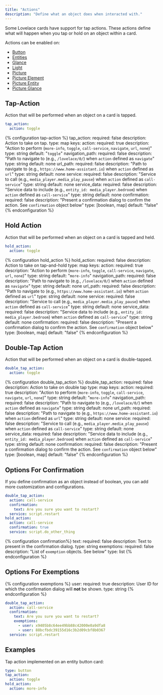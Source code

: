 ```yaml
---
title: "Actions"
description: "Define what an object does when interacted with."
---
```


Some Lovelace cards have support for tap actions. These actions define what will happen when you tap or hold on an object within a card.

Actions can be enabled on:

- [Button](/lovelace/button/)
- [Entities](/lovelace/entities/)
- [Glance](/lovelace/glance/)
- [Light](/lovelace/light/)
- [Picture](/lovelace/picture/)
- [Picture Element](/lovelace/picture-elements/)
- [Picture Entity](/lovelace/picture-entity/)
- [Picture Glance](/lovelace/picture-glance/)

## Tap-Action

Action that will be performed when an object on a card is tapped.

```yaml
tap_action:
  action: toggle
```

{% configuration tap-action %}
tap_action:
  required: false
  description: Action to take on tap.
  type: map
  keys:
    action:
      required: true
      description: "Action to perform (`more-info`, `toggle`, `call-service`, `navigate`, `url`, `none`)"
      type: string
      default: "`toggle`"
    navigation_path:
      required: false
      description: "Path to navigate to (e.g., `/lovelace/0/`) when `action` defined as `navigate`"
      type: string
      default: none
    url_path:
      required: false
      description: "Path to navigate to (e.g., `https://www.home-assistant.io`) when `action` defined as `url`"
      type: string
      default: none
    service:
      required: false
      description: "Service to call (e.g., `media_player.media_play_pause`) when `action` defined as `call-service`"
      type: string
      default: none
    service_data:
      required: false
      description: "Service data to include (e.g., `entity_id: media_player.bedroom`) when `action` defined as `call-service`"
      type: string
      default: none
    confirmation:
      required: false
      description: "Present a confirmation dialog to confirm the action. See `confirmation` object below"
      type: [boolean, map]
      default: "false"
{% endconfiguration %}

## Hold Action

Action that will be performed when an object on a card is tapped and held.

```yaml
hold_action:
  action: toggle
```

{% configuration hold_action %}
hold_action:
  required: false
  description: Action to take on tap-and-hold
  type: map
  keys:
    action:
      required: true
      description: "Action to perform (`more-info`, `toggle`, `call-service`, `navigate`, `url`, `none`)"
      type: string
      default: "`more-info`"
    navigation_path:
      required: false
      description: "Path to navigate to (e.g., `/lovelace/0/`) when `action` defined as `navigate`"
      type: string
      default: none
    url_path:
      required: false
      description: "Path to navigate to (e.g., `https://www.home-assistant.io`) when `action` defined as `url`"
      type: string
      default: none
    service:
      required: false
      description: "Service to call (e.g., `media_player.media_play_pause`) when `action` defined as `call-service`"
      type: string
      default: none
    service_data:
      required: false
      description: "Service data to include (e.g., `entity_id: media_player.bedroom`) when `action` defined as `call-service`"
      type: string
      default: none
    confirmation:
      required: false
      description: "Present a confirmation dialog to confirm the action. See `confirmation` object below"
      type: [boolean, map]
      default: "false"
{% endconfiguration %}

## Double-Tap Action

Action that will be performed when an object on a card is double-tapped.

```yaml
double_tap_action:
  action: toggle
```

{% configuration double_tap_action %}
double_tap_action:
  required: false
  description: Action to take on double tap
  type: map
  keys:
    action:
      required: true
      description: "Action to perform (`more-info`, `toggle`, `call-service`, `navigate`, `url`, `none`)"
      type: string
      default: "`more-info`"
    navigation_path:
      required: false
      description: "Path to navigate to (e.g., `/lovelace/0/`) when `action` defined as `navigate`"
      type: string
      default: none
    url_path:
      required: false
      description: "Path to navigate to (e.g., `https://www.home-assistant.io`) when `action` defined as `url`"
      type: string
      default: none
    service:
      required: false
      description: "Service to call (e.g., `media_player.media_play_pause`) when `action` defined as `call-service`"
      type: string
      default: none
    service_data:
      required: false
      description: "Service data to include (e.g., `entity_id: media_player.bedroom`) when `action` defined as `call-service`"
      type: string
      default: none
    confirmation:
      required: false
      description: "Present a confirmation dialog to confirm the action. See `confirmation` object below"
      type: [boolean, map]
      default: "false"
{% endconfiguration %}

## Options For Confirmation

If you define confirmation as an object instead of boolean, you can add more customization and configurations.

```yaml
double_tap_action:
  action: call-service
  confirmation:
    text: Are you sure you want to restart?
  service: script.restart
hold_action:
  action: call-service
  confirmation: true
  service: script.do_other_thing
```

{% configuration confirmation%}
text:
  required: false
  description: Text to present in the confirmation dialog.
  type: string
exemptions:
  required: false
  description: "List of `exemption` objects. See below"
  type: list
{% endconfiguration %}

## Options For Exemptions

{% configuration exemptions %}
user:
  required: true
  description: User ID for which the confirmation dialog will **not** be shown.
  type: string
{% endconfiguration %}

```yaml
double_tap_action:
  action: call-service
  confirmation:
    text: Are you sure you want to restart?
    exemptions:
      - user: x9405b8c64ee49bb88c42000e0a9dfa8
      - user: 88bcfbdc39155d16c3b2d09cbf8b0367
  service: script.restart
```

## Examples

Tap action implemented on an entity button card:

```yaml
type: button
tap_action:
  action: toggle
hold_action:
  action: more-info
```
